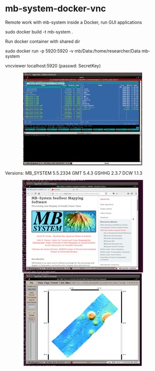 # mb-system-docker-vnc
Remote work with mb-system inside a Docker, run GUI applications

sudo docker build -t mb-system .

Run docker container with shared dir

sudo docker run -p 5920:5920 -v mb/Data:/home/researcher/Data mb-system

vncviewer localhost:5920
(passwd: SecretKey)

<p align="center">
  <img src="Screenshot 0.png" height="300"/>
</p>

Versions:
MB_SYSTEM 5.5.2334
GMT 5.4.3
GSHHG 2.3.7
DCW 1.1.3


<p align="center">
  <img src="Screenshot 1.png" height="300"/>
  <img src="Screenshot 2.png" height="300"/>
</p>

